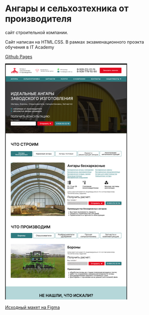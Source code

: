 # Ангары и сельхозтехника от производителя #

сайт строительной компании.

Сайт написан на HTML.CSS. В рамках экзаменационного проэкта обучения в IT Academy

[Github Pages](https://sergeigolovkin.github.io/agricultural_machinery/)

![Скриншот сайта](./screenshot.png)


[Исходный макет на Figma](https://www.figma.com/file/MQXAXWxvh7OGybJMmGPasv/%D1%81%D0%B5%D0%BB%D1%8C%D1%85%D0%BE%D0%B7%D1%82%D0%B5%D1%85%D0%BD%D0%B8%D0%BA%D0%B0?type=design&node-id=23-8&t=95yZlSYYct2A1YOd-0)